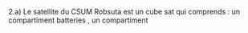 2.a) Le satellite du CSUM Robsuta est un cube sat qui comprends : un compartiment batteries , un compartiment 